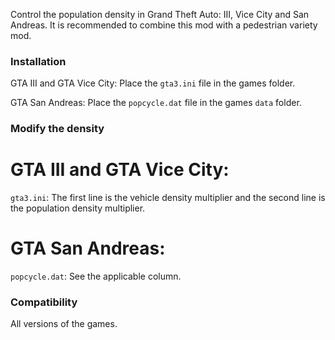 Control the population density in Grand Theft Auto: III, Vice City and San Andreas. It is recommended to combine this mod with a pedestrian variety mod.

### Installation

GTA III and GTA Vice City: Place the `gta3.ini` file in the games folder.

GTA San Andreas: Place the `popcycle.dat` file in the games `data` folder.

### Modify the density

# GTA III and GTA Vice City:
`gta3.ini`: The first line is the vehicle density multiplier and the second line is the population density multiplier. 

# GTA San Andreas:
`popcycle.dat`: See the applicable column.

### Compatibility

All versions of the games.

